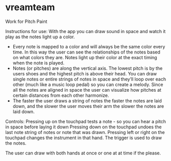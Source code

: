 # vreamteam
Work for Pitch Paint




Instructions for use:  With the app you can draw sound in space and watch it play as the notes light up a color. 
- Every note is mapped to a color and will always be the same color every time. In this way the user can see the relationships of the notes based on what colors they are. Notes light up their color at the exact timing when the note is played. 
- Notes (or pitches) are along the vertical axis. The lowest pitch is by the users shoes and the highest pitch is above their head. You can draw single notes or entire strings of notes in space and they’ll loop over each other (much like a music loop pedal) so you can create a melody. Since all the notes are aligned in space the user can visualize how pitches at certain distances from each other harmonize.
- The faster the user draws a string of notes the faster the notes are laid down, and the slower the user moves their arm the slower the notes are laid down. 

Controls: Pressing up on the touchpad tests a note - so you can hear a pitch in space before laying it down
        Pressing down on the touchpad undoes the last note string of notes or note that was drawn.
        Pressing left or right on the touchpad changes the instrument in that hand.
        The trigger is used to draw the notes.

The user can draw with both hands at once or one at at time if the please. 
